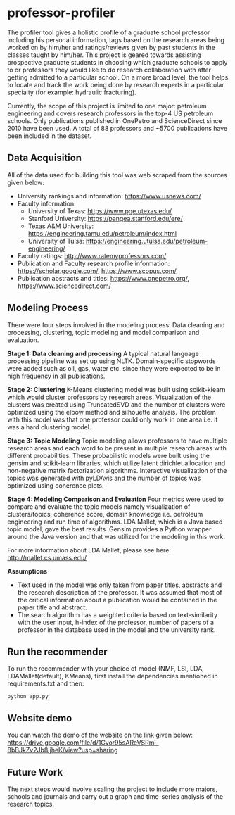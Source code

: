 # professor-profiler
The profiler tool gives a holistic profile of a graduate school professor including his personal information, tags based on the research areas being worked on by him/her and ratings/reviews given by past students in the classes taught by him/her. This project is geared towards assisting prospective graduate students in choosing which graduate schools to apply to or professors they would like to do research collaboration with after getting admitted to a particular school. On a more broad level, the tool helps to locate and track the work being done by research experts in a particular specialty (for example: hydraulic fracturing).

Currently, the scope of this project is limited to one major: petroleum engineering and covers research professors in the top-4 US petroleum schools. Only publications published in OnePetro and ScienceDirect since 2010 have been used. A total of 88 professors and ~5700 publications have been included in the dataset.

## Data Acquisition
All of the data used for building this tool was web scraped from the sources given below:

* University rankings and information: https://www.usnews.com/ 
* Faculty information: 
    * University of Texas: https://www.pge.utexas.edu/
    * Stanford University: https://pangea.stanford.edu/ere/
    * Texas A&M University: https://engineering.tamu.edu/petroleum/index.html
    * University of Tulsa: https://engineering.utulsa.edu/petroleum-engineering/
* Faculty ratings: http://www.ratemyprofessors.com/
* Publication and Faculty research profile information: https://scholar.google.com/, https://www.scopus.com/
* Publication abstracts and titles: https://www.onepetro.org/, https://www.sciencedirect.com/

## Modeling Process
There were four steps involved in the modeling process: Data cleaning and processing, clustering, topic modeling and model comparison and evaluation.

**Stage 1: Data cleaning and processing**
A typical natural language processing pipeline was set up using NLTK. Domain-specific stopwords were added such as oil, gas, water etc. since they were expected to be in high frequency in all publications.

**Stage 2: Clustering**
K-Means clustering model was built using scikit-klearn which would cluster professors by research areas. Visualization of the clusters was created using TruncatedSVD and the number of clusters were optimized using the elbow method and silhouette analysis. The problem with this model was that one professor could only work in one area i.e. it was a hard clustering model. 

**Stage 3: Topic Modeling**
Topic modeling allows professors to have multiple research areas and each word to be present in multiple research areas with different probabilities. These probabilistic models were built using the gensim and scikit-learn libraries, which utilize latent dirichlet allocation and non-negative matrix factorization algorithms. Interactive visualization of the topics was generated with pyLDAvis and the number of topics was optimized using coherence plots. 

**Stage 4: Modeling Comparison and Evaluation**
Four metrics were used to compare and evaluate the topic models namely visualization of clusters/topics, coherence score, domain knowledge i.e. petroleum engineering and run time of algorithms. LDA Mallet, which is a Java based topic model, gave the best results. Gensim provides a Python wrapper around the Java version and that was utilized for the modeling in this work.

For more information about LDA Mallet, please see here: http://mallet.cs.umass.edu/

**Assumptions**
* Text used in the model was only taken from paper titles, abstracts and the research description of the professor. It was assumed that most of the critical information about a publication would be contained in the paper title and abstract.
* The search algorithm has a weighted criteria based on text-similarity with the user input, h-index of the professor, number of papers of a professor in the database used in the model and the university rank.

## Run the recommender
To run the recommender with your choice of model (NMF, LSI, LDA, LDAMallet(default), KMeans), first install the dependencies mentioned in requirements.txt and then:

```
python app.py 
```

## Website demo
You can watch the demo of the website on the link given below:
https://drive.google.com/file/d/1Gvor95sAReVSRml-8bBJkZv2Jb8IjheK/view?usp=sharing

## Future Work
The next steps would involve scaling the project to include more majors, schools and journals and carry out a graph and time-series analysis of the research topics.
